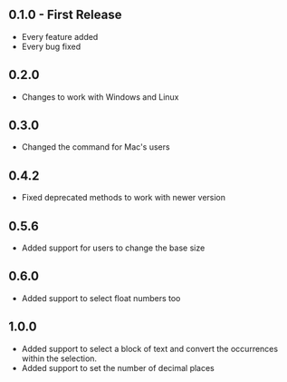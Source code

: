 ## 0.1.0 - First Release
* Every feature added
* Every bug fixed

## 0.2.0
* Changes to work with Windows and Linux

## 0.3.0
* Changed the command for Mac's users

## 0.4.2
* Fixed deprecated methods to work with newer version

## 0.5.6
* Added support for users to change the base size

## 0.6.0
* Added support to select float numbers too

## 1.0.0
* Added support to select a block of text and convert the occurrences within the selection.
* Added support to set the number of decimal places
